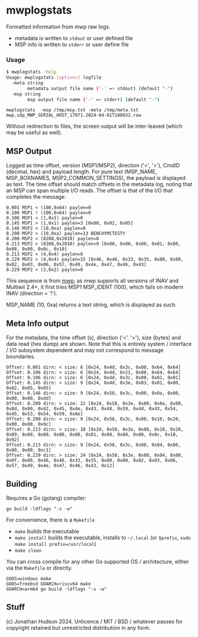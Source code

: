# mwplogstats

Formatted information from mwp raw logs.

* metadata is written to `stdout` or user defined file
* MSP info is written to `stderr` or user define file

### Usage

``` sh
$ mwplogstats -help
Usage: mwplogstats [options] logfile
  -meta string
    	metadata output file name ('-' => stdout) (default "-")
  -msp string
    	msp output file name ('-' => stderr) (default "-")
```

```
mwplogstats  -msp /tmp/msp.txt -meta /tmp/meta.txt mwp.udp_MWP_SERIAL_HOST_17071.2024-04-01T100032.raw
```
Without redirection to files, the screen output will be inter-leaved (which may be useful as well).

## MSP Output

Logged as time offset, version (MSP1/MSP2), direction ('<', '>'), CmdID (decimal, hex) and payload length. For pure text (MSP_NAME, MSP_BOXNAMES, MSP2_COMMON_SETTINGS), the payload is displayed as text. The time offset should match offsets in the metadata log, noting that an MSP can span multiple I/O reads. The offset is that of the I/O that completes the message:

	0.001 MSP1 < (100,0x64) paylen=0
	0.106 MSP1 ! (100,0x64) paylen=0
	0.106 MSP1 < (1,0x1) paylen=0
	0.145 MSP1 > (1,0x1) paylen=3 [0x00, 0x02, 0x05]
	0.146 MSP2 < (10,0xa) paylen=0
	0.200 MSP2 > (10,0xa) paylen=13 BENCHYMCTESTY
	0.200 MSP2 < (8208,0x2010) paylen=0
	0.213 MSP2 > (8208,0x2010) paylen=9 [0x00, 0x00, 0x00, 0x01, 0x00, 0x08, 0x00, 0x0c, 0x10]
	0.213 MSP2 < (4,0x4) paylen=0
	0.229 MSP2 > (4,0x4) paylen=15 [0x46, 0x46, 0x33, 0x35, 0x00, 0x00, 0x02, 0x03, 0x06, 0x57, 0x49, 0x4e, 0x47, 0x46, 0x43]
	0.229 MSP2 < (2,0x2) paylen=0

This sequence is from [mwp](https://github.com/stronnag/mwptools); as mwp supports all versions of INAV and Multiwii 2.4+, it first tries MSP1 MSP_IDENT (100), which fails on modern INAV (direction = '!').

MSP_NAME (10, 0xa) returns a text string, which is displayed as such.

## Meta Info output

For the metadata, the time offset (s), direction ('<'. '>'), size (bytes) and data read (hex dump) are shown. Note that this is entirely system / interface / I/O subsystem dependent and may not correspond to message boundaries.

    Offset: 0.001 dirn: < size: 6 [0x24, 0x4d, 0x3c, 0x00, 0x64, 0x64]
	Offset: 0.106 dirn: > size: 6 [0x24, 0x4d, 0x21, 0x00, 0x64, 0x64]
	Offset: 0.106 dirn: < size: 6 [0x24, 0x4d, 0x3c, 0x00, 0x01, 0x01]
	Offset: 0.145 dirn: > size: 9 [0x24, 0x4d, 0x3e, 0x03, 0x01, 0x00, 0x02, 0x05, 0x05]
	Offset: 0.146 dirn: < size: 9 [0x24, 0x58, 0x3c, 0x00, 0x0a, 0x00, 0x00, 0x00, 0xdd]
	Offset: 0.200 dirn: > size: 22 [0x24, 0x58, 0x3e, 0x00, 0x0a, 0x00, 0x0d, 0x00, 0x42, 0x45, 0x4e, 0x43, 0x48, 0x59, 0x4d, 0x43, 0x54, 0x45, 0x53, 0x54, 0x59, 0x6e]
	Offset: 0.200 dirn: < size: 9 [0x24, 0x58, 0x3c, 0x00, 0x10, 0x20, 0x00, 0x00, 0x9c]
	Offset: 0.213 dirn: > size: 18 [0x24, 0x58, 0x3e, 0x00, 0x10, 0x20, 0x09, 0x00, 0x00, 0x00, 0x00, 0x01, 0x00, 0x08, 0x00, 0x0c, 0x10, 0x92]
	Offset: 0.213 dirn: < size: 9 [0x24, 0x58, 0x3c, 0x00, 0x04, 0x00, 0x00, 0x00, 0xc1]
	Offset: 0.229 dirn: > size: 24 [0x24, 0x58, 0x3e, 0x00, 0x04, 0x00, 0x0f, 0x00, 0x46, 0x46, 0x33, 0x35, 0x00, 0x00, 0x02, 0x03, 0x06, 0x57, 0x49, 0x4e, 0x47, 0x46, 0x43, 0x12]

## Building

Requires a Go (golang) compiler:

    go build -ldflags "-s -w"

For convenience, there is a `Makefile`

* `make` builds the executable
* `make install` builds the executable, installs to `~/.local` (or `$prefix`, `sudo make install prefix=/usr/local`)
* `make clean`

You can cross compile for any other Go supported OS / architecture, either via the `Makefile` or directly.

    GOOS=windows make
    GOOS=freebsd GOARCH=riscv64 make
	GOARCH=arm64 go build -ldflags "-s -w"

## Stuff

(c) Jonathan Hudson 2024. Unlicence / MIT / BSD / whatever passes for copyright retained but unrestricted distribution in any form.
